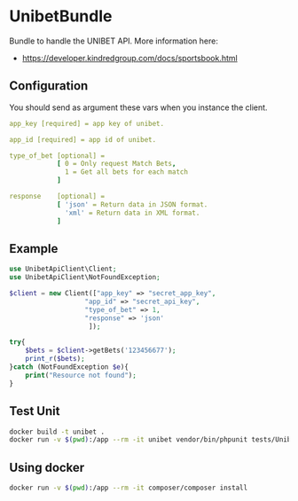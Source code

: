 # UnibetBundle

Bundle to handle the UNIBET API. More information here:
   - https://developer.kindredgroup.com/docs/sportsbook.html

## Configuration

You should send as argument these vars when you instance the client.

``` yml
app_key [required] = app key of unibet.

app_id [required] = app id of unibet.

type_of_bet [optional] =
            [ 0 = Only request Match Bets,
              1 = Get all bets for each match
            ]

response    [optional] =
            [ 'json' = Return data in JSON format.
              'xml' = Return data in XML format.
            ]
```

## Example

``` php
use UnibetApiClient\Client;
use UnibetApiClient\NotFoundException;

$client = new Client(["app_key" => "secret_app_key",
                   "app_id" => "secret_api_key",
                   "type_of_bet" => 1,
                   "response" => 'json'
                    ]);

try{
    $bets = $client->getBets('123456677');
    print_r($bets);
}catch (NotFoundException $e){
    print("Resource not found");
}

```



## Test Unit

```sh
docker build -t unibet .
docker run -v $(pwd):/app --rm -it unibet vendor/bin/phpunit tests/UnibetClientTest.php
```

## Using docker

```sh
docker run -v $(pwd):/app --rm -it composer/composer install
```
